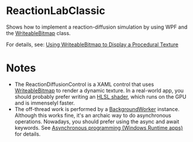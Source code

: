 # ReactionLabClassic
Shows how to implement a reaction-diffusion simulation by using WPF and the [WriteableBitmap](https://msdn.microsoft.com/en-us/library/system.windows.media.imaging.writeablebitmap.aspx) class.

For details, see: 
[Using WriteableBitmap to Display a Procedural Texture](http://blogs.msdn.com/b/jgalasyn/archive/2008/04/17/using-writeablebitmap-to-display-a-procedural-texture.aspx)

# Notes
- The ReactionDiffusionControl is a XAML control that uses [WriteableBitmap](https://msdn.microsoft.com/en-us/library/system.windows.media.imaging.writeablebitmap.aspx) to render a dynamic texture. In a real-world app, you should probably prefer writing an [HLSL shader](https://msdn.microsoft.com/en-us/library/windows/desktop/bb509635.aspx), which runs on the GPU and is immenselyl faster.  
- The off-thread work is performed by a [BackgroundWorker](https://msdn.microsoft.com/en-us/library/system.componentmodel.backgroundworker.aspx) instance. Although this works fine, it's an archaic way to do asynchronous operations. Nowadays, you should prefer using the async and await keywords. See [Asynchronous programming (Windows Runtime apps)](https://msdn.microsoft.com/en-us/library/windows/apps/hh464924.aspx) for details.
